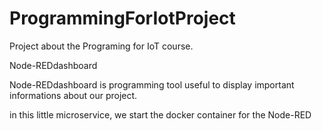 # ProgrammingForIotProject

Project about the Programing for IoT course.

Node-REDdashboard



Node-REDdashboard is programming tool useful to display important informations about our project.

in this little microservice, we start the docker container for the Node-RED
